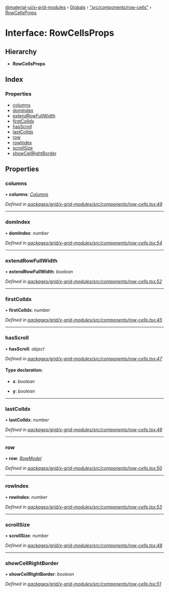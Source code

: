 [@material-ui/x-grid-modules](../README.md) › [Globals](../globals.md) › ["src/components/row-cells"](../modules/_src_components_row_cells_.md) › [RowCellsProps](_src_components_row_cells_.rowcellsprops.md)

# Interface: RowCellsProps

## Hierarchy

- **RowCellsProps**

## Index

### Properties

- [columns](_src_components_row_cells_.rowcellsprops.md#columns)
- [domIndex](_src_components_row_cells_.rowcellsprops.md#domindex)
- [extendRowFullWidth](_src_components_row_cells_.rowcellsprops.md#extendrowfullwidth)
- [firstColIdx](_src_components_row_cells_.rowcellsprops.md#firstcolidx)
- [hasScroll](_src_components_row_cells_.rowcellsprops.md#hasscroll)
- [lastColIdx](_src_components_row_cells_.rowcellsprops.md#lastcolidx)
- [row](_src_components_row_cells_.rowcellsprops.md#row)
- [rowIndex](_src_components_row_cells_.rowcellsprops.md#rowindex)
- [scrollSize](_src_components_row_cells_.rowcellsprops.md#scrollsize)
- [showCellRightBorder](_src_components_row_cells_.rowcellsprops.md#showcellrightborder)

## Properties

### columns

• **columns**: _[Columns](../modules/_src_models_coldef_coldef_.md#columns)_

_Defined in [packages/grid/x-grid-modules/src/components/row-cells.tsx:49](https://github.com/mui-org/material-ui-x/blob/a679779/packages/grid/x-grid-modules/src/components/row-cells.tsx#L49)_

---

### domIndex

• **domIndex**: _number_

_Defined in [packages/grid/x-grid-modules/src/components/row-cells.tsx:54](https://github.com/mui-org/material-ui-x/blob/a679779/packages/grid/x-grid-modules/src/components/row-cells.tsx#L54)_

---

### extendRowFullWidth

• **extendRowFullWidth**: _boolean_

_Defined in [packages/grid/x-grid-modules/src/components/row-cells.tsx:52](https://github.com/mui-org/material-ui-x/blob/a679779/packages/grid/x-grid-modules/src/components/row-cells.tsx#L52)_

---

### firstColIdx

• **firstColIdx**: _number_

_Defined in [packages/grid/x-grid-modules/src/components/row-cells.tsx:45](https://github.com/mui-org/material-ui-x/blob/a679779/packages/grid/x-grid-modules/src/components/row-cells.tsx#L45)_

---

### hasScroll

• **hasScroll**: _object_

_Defined in [packages/grid/x-grid-modules/src/components/row-cells.tsx:47](https://github.com/mui-org/material-ui-x/blob/a679779/packages/grid/x-grid-modules/src/components/row-cells.tsx#L47)_

#### Type declaration:

- **x**: _boolean_

- **y**: _boolean_

---

### lastColIdx

• **lastColIdx**: _number_

_Defined in [packages/grid/x-grid-modules/src/components/row-cells.tsx:46](https://github.com/mui-org/material-ui-x/blob/a679779/packages/grid/x-grid-modules/src/components/row-cells.tsx#L46)_

---

### row

• **row**: _[RowModel](_src_models_rows_.rowmodel.md)_

_Defined in [packages/grid/x-grid-modules/src/components/row-cells.tsx:50](https://github.com/mui-org/material-ui-x/blob/a679779/packages/grid/x-grid-modules/src/components/row-cells.tsx#L50)_

---

### rowIndex

• **rowIndex**: _number_

_Defined in [packages/grid/x-grid-modules/src/components/row-cells.tsx:53](https://github.com/mui-org/material-ui-x/blob/a679779/packages/grid/x-grid-modules/src/components/row-cells.tsx#L53)_

---

### scrollSize

• **scrollSize**: _number_

_Defined in [packages/grid/x-grid-modules/src/components/row-cells.tsx:48](https://github.com/mui-org/material-ui-x/blob/a679779/packages/grid/x-grid-modules/src/components/row-cells.tsx#L48)_

---

### showCellRightBorder

• **showCellRightBorder**: _boolean_

_Defined in [packages/grid/x-grid-modules/src/components/row-cells.tsx:51](https://github.com/mui-org/material-ui-x/blob/a679779/packages/grid/x-grid-modules/src/components/row-cells.tsx#L51)_
